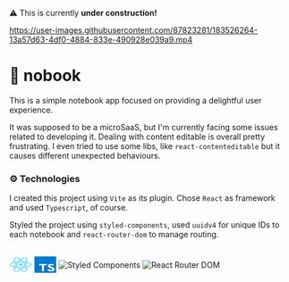 ⚠️ This is currently **under construction!**

https://user-images.githubusercontent.com/87823281/183526264-13a57d63-4df0-4884-833e-490928e039a9.mp4

# 📖 ️nobook

This is a simple notebook app focused on providing a delightful user experience.

It was supposed to be a microSaaS, but I'm currently facing some issues related to developing it. Dealing with content editable is overall pretty frustrating. I even tried to use some libs, like `react-contenteditable` but it causes different unexpected behaviours.

### ⚙️ Technologies

I created this project using `Vite` as its plugin. Chose `React` as framework and used `Typescript`, of course.

Styled the project using `styled-components`, used `uuidv4` for unique IDs to each notebook and `react-router-dom` to manage routing.

<div style="display: inline_block"><br>
<img align="center" title="ReactJS" alt="ReactJS" height="30" width="40" src="https://raw.githubusercontent.com/devicons/devicon/master/icons/react/react-original.svg">
  <img align="center" title="Typescript" alt="Typescript" height="30" width="40" src="https://raw.githubusercontent.com/devicons/devicon/master/icons/typescript/typescript-plain.svg">
  <img align="center" title="Styled Components" alt="Styled Components" height="30" width="40" src="https://user-images.githubusercontent.com/87823281/180796443-4c332fa5-94c7-4aa2-a9b3-775d16e62f62.svg">
  <img align="center" title="React Router DOM" alt="React Router DOM" height="30" width="40" src="https://user-images.githubusercontent.com/87823281/180800593-c0b6e072-a545-4d3c-a535-8941215bdaf8.svg">
</div>
